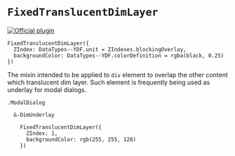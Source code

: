 # `FixedTranslucentDimLayer`

[![Official plugin](https://img.shields.io/badge/IntelliJ_IDEA_Live_Template-ftdl-blue.svg?style=flat)](https://plugins.jetbrains.com/plugin/17677-yamato-daiwa-frontend)

```
FixedTranslucentDimLayer({
  ZIndex: DataTypes--YDF.unit = ZIndexes.blockingOverlay,
  backgroundColor: DataTypes--YDF.colorDefinition = rgba(black, 0.25)
})
```

The mixin intended to be applied to `div` element to overlap the other content which translucent dim layer.
Such element is frequently being used as underlay for modal dialogs.

```stylus
.ModalDialog

  &-DimUnderlay

    FixedTranslucentDimLayer({
      ZIndex: 1,
      backgroundColor: rgb(255, 255, 128)
    })
```
